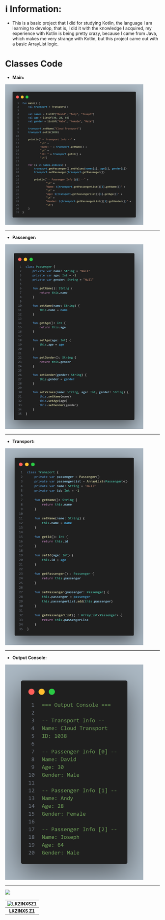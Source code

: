 # ℹ️ Information:
* This is a basic project that I did for studying Kotlin, the language I am learning to develop, that is, I did it with the knowledge I acquired, my experience with Kotlin is being pretty crazy, because I came from Java, which makes me very strange with Kotlin, but this project came out with a basic ArrayList logic.

# Classes Code
* **Main:**
<img src="https://github.com/LKZINXSZ1DEV/Kotlin-ArrayList/blob/main/Images/class_Main.png?raw=true" width="450" />

____
* **Passenger:**
<img src="https://github.com/LKZINXSZ1DEV/Kotlin-ArrayList/blob/main/Images/class_Passenger.png?raw=true" width="450" />

____ 
* **Transport:**
<img src="https://github.com/LKZINXSZ1DEV/Kotlin-ArrayList/blob/main/Images/class_Transport.png?raw=true" width="450" />

____
* **Output Console:**
<img src="https://github.com/LKZINXSZ1DEV/Kotlin-ArrayList/blob/main/Images/output_Console.png?raw=true" width="450" />

____
![](https://img.shields.io/badge/SPECIAL_THANKS--blue.svg)

| ![LKZINXSZ1](https://avatars.githubusercontent.com/u/154808142?v=4&s=200) |
|:---:|
| **[LKZINXS Z1](https://github.com/LKZINXSZ1DEV)** |

